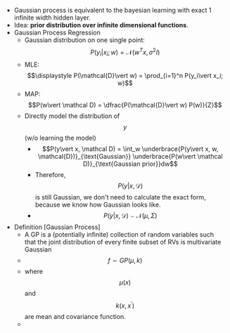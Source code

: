 - Gaussian process is equivalent to the bayesian learning with exact 1 infinite width hidden layer.
- Idea: **prior distribution over infinite dimensional functions**.
- Gaussian Process Regression
	- Gaussian distribution on one single point: $$P(y_i\vert x_i; w)=\mathcal{N}(w^Tx, \sigma^2 I)$$
	- MLE: $$\displaystyle P(\mathcal{D}\vert w) = \prod_{i=1}^n P(y_i\vert x_i; w)$$
	- MAP: $$P(w\vert \mathcal D) = \dfrac{P(\mathcal{D}\vert w) P(w)}{Z}$$
	- Directly model the distribution of $$y$$ (w/o learning the model)
		- $$P(y\vert x, \mathcal D) = \int_w \underbrace{P(y\vert x, w, \mathcal{D})}_{\text{Gaussian}} \underbrace{P(w\vert \mathcal D)}_{\text{Gaussian prior}}dw$$
		- Therefore, $$P(y\vert x, \mathcal D)$$ is still Gaussian, we don't need to calculate the exact form, because we know how Gaussian looks like.
		- $$P(y\vert x, \mathcal D) \sim \mathcal{N}(\mu, \Sigma)$$
- Definition [Gaussian Process]
	- A GP is a (potentially infinite) collection of random variables such that the joint distribution of every finite subset of RVs is multivariate Gaussian
	- $$f\sim GP(\mu, k)$$
	- where $$\mu(x)$$ and $$k(x, x^\prime)$$ are mean and covariance function.
	-